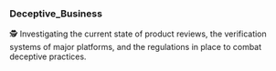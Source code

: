 ### Deceptive_Business

🕵️ Investigating the current state of product reviews, the verification systems of major platforms, and the regulations in place to combat deceptive practices.

#



